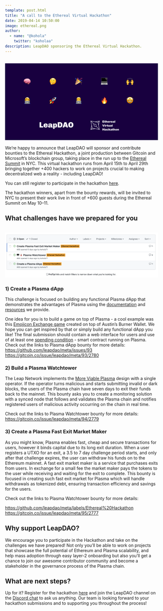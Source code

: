 ```yaml
---
template: post.html
title: "A call to the Ethereal Virtual Hackathon"
date: 2019-04-14 10:50:00
image: ethereal.png
author:
  - name: "@kohola"
    twitter: "koholaa"
description: LeapDAO sponsoring the Ethereal Virtual Hackathon.
---
```


<br>

<img src="/img/blog/ethereal.png" alt="LeapDAO x Ethereal">

We’re happy to announce that LeapDAO will sponsor and contribute bounties to the Ethereal Hackathon, a joint production between Gitcoin and Microsoft’s blockchain group, taking place in the run up to the [Ethereal Summit](https://etherealsummit.com/) in NYC. This virtual hackathon runs from April 15th to April 29th bringing together +400 hackers to work on projects crucial to making decentralized web a reality - including LeapDAO!

You can still register to participate in the hackathon [here](https://gitcoin.typeform.com/to/j7CSbV).

The hackathon winners, apart from the bounty rewards, will be invited to NYC to present their work live in front of +600 guests during the Ethereal Summit on May 10–11.

## What challenges have we prepared for you

<br>
<img src="/img/blog/prizes.png" alt="Ethereal Hackathon bounties">

### 1) Create a Plasma dApp

This challenge is focused on building any functional Plasma dApp that demonstrates the advantages of Plasma using the [documentation](https://docs.leapdao.org/spending-conditions/) and [resources](https://www.youtube.com/watch?v=cB5T0buF8GI) we provide.

One idea for you is to build a game on top of Plasma - a cool example was this [Emojicon Exchange game](https://www.youtube.com/watch?v=TV262hNh_TI&feature=youtu.be) created on top of Austin’s Burner Wallet. We hope you can get inspired by that or simply build any functional dApp you like! The final submission should contain a web interface for users and use of at least one [spending condition](https://docs.leapdao.org/spending-conditions/) - smart contract running on Plasma.
Check out the links to Plasma dApp bounty for more details:
https://github.com/leapdao/meta/issues/93
https://gitcoin.co/issue/leapdao/meta/93/2780

### 2) Build a Plasma Watchtower

The Leap Network implements the [More Viable Plasma](https://ethresear.ch/t/more-viable-plasma/2160) design with a single operator. If the operator turns malicious and starts submitting invalid or dark blocks, the users of the Plasma chain have seven days to exit their funds back to the mainnet. This bounty asks you to create a monitoring solution with a synced node that follows and validates the Plasma chain and notifies registered users of malicious activity occurring on the chain in real time.

Check out the links to Plasma Watchtower bounty for more details:
https://gitcoin.co/issue/leapdao/meta/94/2779

### 3) Create a Plasma Fast Exit Market Maker

As you might know, Plasma enables fast, cheap and secure transactions for users, however it binds capital due to its long exit duration. When a user registers a UTXO for an exit, a 3.5 to 7 day challenge period starts, and only after that challenge expires, the user can withdraw his funds on to the Ethereum mainnet. A fast exit market maker is a service that purchases exits from users. In exchange for a small fee the market maker pays the tokens to the user while receiving and waiting for the exit to complete. This bounty is focused in creating such fast exit market for Plasma which will handle withdrawals as tokenized debt, ensuring transaction efficiency and savings for the users.

Check out the links to Plasma Watchtower bounty for more details:

https://github.com/leapdao/meta/labels/Ethereal%20Hackathon
https://gitcoin.co/issue/leapdao/meta/95/2777

## Why support LeapDAO?

We encourage you to participate in the Hackathon and take on the challenges we have prepared! Not only you’ll be able to work on projects that showcase the full potential of Ethereum and Plasma scalability, and help mass adoption through easy layer-2 onboarding but also you’ll get a chance to join our awesome contributor community and become a stakeholder in the governance process of the Plasma chain.

## What are next steps?

Up for it? Register for the hackathon [here](https://gitcoin.typeform.com/to/j7CSbV) and join the LeapDAO channel on the [Discord chat](https://discordapp.com/invite/gDMdrMS) to ask us anything. Our team is looking forward to your hackathon submissions and to supporting you throughout the process!

